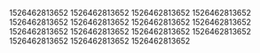 1526462813652
1526462813652
1526462813652
1526462813652
1526462813652
1526462813652
1526462813652
1526462813652
1526462813652
1526462813652
1526462813652
1526462813652
1526462813652
1526462813652
1526462813652